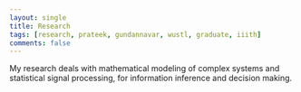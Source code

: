 ```yaml
---
layout: single
title: Research
tags: [research, prateek, gundannavar, wustl, graduate, iiith]
comments: false
---
```


My research deals with mathematical modeling of complex systems and statistical signal processing, for information inference and decision making.

